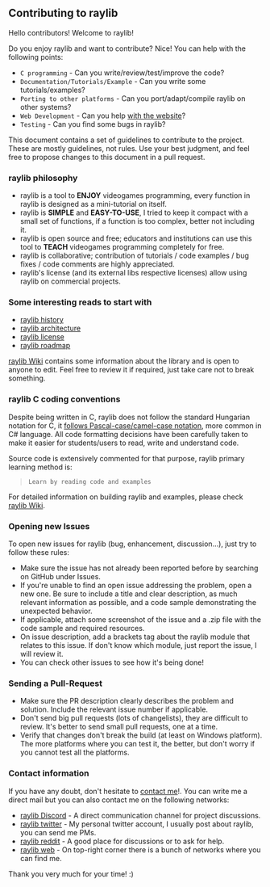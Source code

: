 ## Contributing to raylib

Hello contributors! Welcome to raylib! 

Do you enjoy raylib and want to contribute? Nice! You can help with the following points:

- `C programming` - Can you write/review/test/improve the code? 
- `Documentation/Tutorials/Example` - Can you write some tutorials/examples?
- `Porting to other platforms` - Can you port/adapt/compile raylib on other systems?
- `Web Development` - Can you help [with the website](https://github.com/raysan5/raylib.com)?
- `Testing` - Can you find some bugs in raylib?

This document contains a set of guidelines to contribute to the project. These are mostly guidelines, not rules. 
Use your best judgment, and feel free to propose changes to this document in a pull request.

### raylib philosophy

 - raylib is a tool to **ENJOY** videogames programming, every function in raylib is designed as a mini-tutorial on itself.
 - raylib is **SIMPLE** and **EASY-TO-USE**, I tried to keep it compact with a small set of functions, if a function is too complex, better not including it.
 - raylib is open source and free; educators and institutions can use this tool to **TEACH** videogames programming completely for free.
 - raylib is collaborative; contribution of tutorials / code examples / bug fixes / code comments are highly appreciated.
 - raylib's license (and its external libs respective licenses) allow using raylib on commercial projects.

### Some interesting reads to start with

 - [raylib history](HISTORY.md)
 - [raylib architecture](https://github.com/raysan5/raylib/wiki/raylib-architecture)
 - [raylib license](LICENSE)
 - [raylib roadmap](ROADMAP.md)
 
[raylib Wiki](https://github.com/raysan5/raylib/wiki) contains some information about the library and is open to anyone to edit. 
Feel free to review it if required, just take care not to break something.

### raylib C coding conventions

Despite being written in C, raylib does not follow the standard Hungarian notation for C, 
it [follows Pascal-case/camel-case notation](https://github.com/raysan5/raylib/wiki/raylib-coding-conventions), 
more common in C# language. All code formatting decisions have been carefully taken
to make it easier for students/users to read, write and understand code.

Source code is extensively commented for that purpose, raylib primary learning method is:

 > `Learn by reading code and examples`

For detailed information on building raylib and examples, please check [raylib Wiki](https://github.com/raysan5/raylib/wiki).

### Opening new Issues

To open new issues for raylib (bug, enhancement, discussion...), just try to follow these rules:

 - Make sure the issue has not already been reported before by searching on GitHub under Issues.
 - If you're unable to find an open issue addressing the problem, open a new one. Be sure to include a 
 title and clear description, as much relevant information as possible, and a code sample demonstrating the unexpected behavior.
 - If applicable, attach some screenshot of the issue and a .zip file with the code sample and required resources.
 - On issue description, add a brackets tag about the raylib module that relates to this issue. 
 If don't know which module, just report the issue, I will review it.
 - You can check other issues to see how it's being done!

### Sending a Pull-Request

 - Make sure the PR description clearly describes the problem and solution. Include the relevant issue number if applicable.
 - Don't send big pull requests (lots of changelists), they are difficult to review. It's better to send small pull requests, one at a time.
 - Verify that changes don't break the build (at least on Windows platform). The more platforms where you can test it, the better, but don't worry
 if you cannot test all the platforms.

### Contact information

If you have any doubt, don't hesitate to [contact me](mailto:ray@raylib.com)!.
You can write me a direct mail but you can also contact me on the following networks:

 - [raylib Discord](https://discord.gg/raylib) - A direct communication channel for project discussions.
 - [raylib twitter](https://twitter.com/raysan5) - My personal twitter account, I usually post about raylib, you can send me PMs.
 - [raylib reddit](https://www.reddit.com/r/raylib/) - A good place for discussions or to ask for help.
 - [raylib web](http://www.raylib.com/) - On top-right corner there is a bunch of networks where you can find me.

Thank you very much for your time! :)
